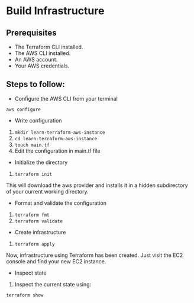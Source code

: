 # Build Infrastructure

## Prerequisites
- The Terraform CLI installed.
- The AWS CLI installed.
- An AWS account.
- Your AWS credentials. 

## Steps to follow:

- Configure the AWS CLI from your terminal

`aws configure`

- Write configuration

1. `mkdir learn-terraform-aws-instance`
2. `cd learn-terraform-aws-instance`
3. `touch main.tf`
4. Edit the  configuration in main.tf file

- Initialize the directory

1. `terraform init`

This will download the aws provider and installs it in a hidden subdirectory of your current working directory.

- Format and validate the configuration

1. `terraform fmt`
2. `terraform validate`

- Create infrastructure

1. `terraform apply`

Now, infrastructure using Terraform has been created. Just visit the EC2 console and find your new EC2 instance.

- Inspect state
1. Inspect the current state using:

  `terraform show`

